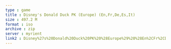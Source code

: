 ```yaml
---
type : game
title : Disney's Donald Duck PK (Europe) (En,Fr,De,Es,It)
size : 497.2 M
format : iso
archive : zip
server : myrient
link2 : Disney%27s%20Donald%20Duck%20PK%20%28Europe%29%20%28En%2CFr%2CDe%2CEs%2CIt%29
---
```

